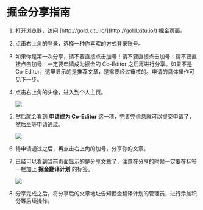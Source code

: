 # 掘金分享指南

1. 打开浏览器，访问 [http://gold.xitu.io/](http://gold.xitu.io/) 掘金页面。

2. 点击右上角的登录，选择一种你喜欢的方式登录账号。

3. 如果你是第一次分享，请不要直接点击加号！请不要直接点击加号！请不要直接点击加号！一定要申请成为掘金的 Co-Editor 之后再进行分享。如果不是 Co-Editor，这里显示的是推荐文章，是需要经过审核的。申请的具体操作可见下一步。

4. 点击右上角的头像，进入到个人主页。

   ![](http://i4.buimg.com/567571/2f51c7b3095d42c7.jpg)

5. 然后就会看到 **申请成为 Co-Editor** 这一项，完善完信息就可以提交申请了，然后坐等申请通过。

   ![](http://i4.buimg.com/567571/756ed83e05f6033f.jpg)

6. 待申请通过之后，再点击右上角的加号，分享你的文章。

7. 已经可以看到当前页面显示的是分享文章了，注意在分享的时候一定要在标签一栏加上 **掘金翻译计划** 的标签。

   ![](http://i4.buimg.com/567571/ac7f59255b89e3d9.jpg)

8. 分享完成之后，将分享后的文章地址告知掘金翻译计划的管理员，进行添加积分等后续操作。
